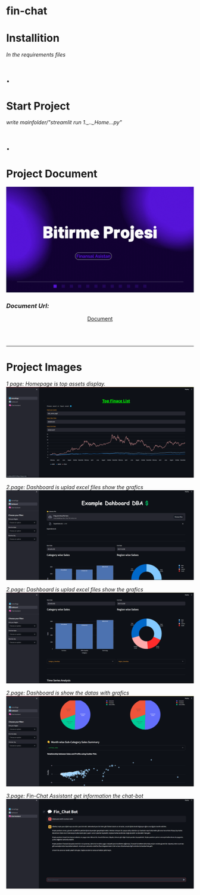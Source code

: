 # fin-chat 

# Installition
*In the requirements files*

# .


# Start Project

*write mainfolder/"streamlit run 1._.._Home...py"*

# .

# Project Document
![Project Document](./images/final_project.gif)
### *Document Url:* 
<div align="center">
<a  href="https://www.canva.com/design/DAF8evtWEpk2fiKaVZx3-LLAvhRKEZL8Q/view?utm_content=DAF8evtWEpk&utm_campaign=designshare&utm_medium=link&utm_source=editor">
Document</a>
</div>
<br>
<br>
<br>


--- 
# Project Images
 
*1 page: Homepage is top assets display.*
![Image 1](./images/0.png)

*2.page: Dashboard is uplad excel files show the grafics*
![Image 2](./images/1.png)

*2.page: Dashboard is uplad excel files show the grafics*
![Image 3](./images/2.png)

*2.page: Dashboard is show the datas with grafics*
![Image 4](./images/3.png)

*3.page: Fin-Chat Assistant get information the chat-bot*
![Image 6](./images/5.png)


